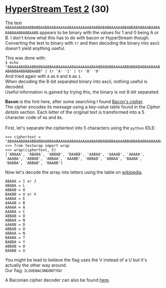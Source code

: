 # [HyperStream Test 2](https://ctflearn.com/challenge/443) (30)
The text `ABAAAABABAABBABBAABBAABAAAAAABAAAAAAAABAABBABABBAAAAABBABBABABBAABAABABABBAABBABBAABB` appears to be binary with the values for 1 and 0 being A or B. I don't know what this has to do with bacon or HyperStream though. <br />
Converting the text to binary with `tr` and then decoding the binary into ascii doesn't yield anything useful. <br />

This was done with: <br />
`$ echo "ABAAAABABAABBABBAABBAABAAAAAABAAAAAAAABAABBABABBAAAAABBABBABABBAABAABABABBAABBABBAABB" | tr 'A' '1' | tr 'B' '0'` <br />
And tried again with `A` as `0` and `B` as `1`. <br />
When decoding the 8-bit separated binary into ascii, nothing useful is decoded. <br />
Useful information is gained by trying this, the binary is not 8-bit separated. <br />

**Bacon** is the hint here, after some searching I found [Bacon's cipher](https://en.wikipedia.org/wiki/Bacon%27s_cipher). <br />
The cipher encodes its message using a key-value table found in the *Cipher details* section. Each letter of the original text is transformed into a 5 character code of `A`s and `B`s. <br /><br />
First, let's separate the ciphertext into 5 characters using the `python` IDLE: <br />
```
>>> ciphertext = "ABAAAABABAABBABBAABBAABAAAAAABAAAAAAAABAABBABABBAAAAABBABBABABBAABAABABABBAABBABBAABB"
>>> from textwrap import wrap
>>> wrap(ciphertext, 5)
['ABAAA', 'ABABA', 'ABBAB', 'BAABB', 'AABAA', 'AAAAB', 'AAAAA', 'AAABA', 'ABBAB', 'ABBAA', 'AAABB', 'ABBAB', 'ABBAA', 'BAABA', 'BABBA', 'ABBAB', 'BAABB']
```

Now let's decode the array into letters using the table on [wikipedia](https://en.wikipedia.org/wiki/Bacon%27s_cipher). <br />
```
ABAAA = I or J
ABABA = L
ABBAB = O
BAABB = U or V
AABAA = E
AAAAB = B
AAAAA = A
AAABA = C
ABBAB = O
ABBAA = N
AAABB = D
ABBAB = O
ABBAA = N
BAABA = T
BABBA = Y
ABBAB = O
BAABB = U
```
You might be lead to believe the flag uses the V instead of a U but it's actually the other way around. <br />
Our flag: `ILOUEBACONDONTYOU` <br />

A Baconian cipher decoder can also be found [here](https://cryptii.com/pipes/bacon-cipher). <br />
